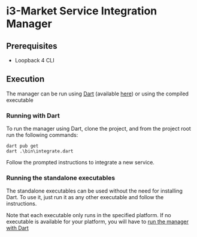 # i3-Market Service Integration Manager

## Prerequisites

- Loopback 4 CLI

## Execution

The manager can be run using [Dart](https://dart.dev) (available [here](https://dart.dev/get-dart)) or using the compiled executable

### Running with Dart

To run the manager using Dart, clone the project, and from the project root run the following commands:

```shell script
dart pub get
dart .\bin\integrate.dart
```

Follow the prompted instructions to integrate a new service.

### Running the standalone executables

The standalone executables can be used without the need for installing Dart. To use it, just run it as any other executable and follow the instructions.

Note that each executable only runs in the specified platform. If no executable is available for your platform, you will have to [run the manager with Dart](#running-with-dart)